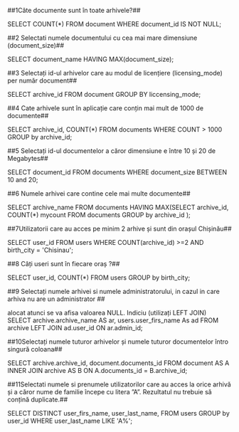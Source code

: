 ##1Câte documente sunt în toate arhivele?##

SELECT COUNT(*)
FROM document
WHERE document_id IS NOT NULL;

##2 Selectati numele documentului cu cea mai mare dimensiune (document_size)##

SELECT document_name
HAVING MAX(document_size);

##3 Selectați id-ul arhivelor care au modul de licențiere (licensing_mode) per număr document##

SELECT archive_id
FROM document
GROUP BY liccensing_mode;

##4 Cate arhivele sunt în aplicație care conțin mai mult de 1000 de documente##

SELECT archive_id, COUNT(*)
FROM documents
WHERE COUNT > 1000
GROUP by archive_id;

##5 Selectați id-ul documentelor a căror dimensiune e între 10 și 20 de Megabytes##

SELECT document_id
FROM documents
WHERE document_size BETWEEN  10 and 20;

##6 Numele arhivei care contine cele mai multe documente##

SELECT archive_name
FROM documents HAVING MAX(SELECT archive_id, COUNT(*) mycount 
FROM documents
GROUP by archive_id );

##7Utilizatorii care au acces pe minim 2 arhive și sunt din orașul Chișinău##

SELECT user_id
FROM users
WHERE COUNT(archive_id) >=2 AND birth_city = 'Chisinau';

##8 Câți useri sunt în fiecare oraș ?##

SELECT user_id, COUNT(*)
FROM users
GROUP by birth_city;

##9 Selectați numele arhivei si numele administratorului, in cazul in care arhiva nu are un administrator ##

alocat atunci se va afisa valoarea NULL. Indiciu (utilizați LEFT JOIN)
SELECT archive.archive_name AS ar, users.user_firs_name As ad
FROM archive 
LEFT JOIN ad.user_id ON ar.admin_id;

##10Selectați numele tuturor arhivelor și numele tuturor documentelor întro singură coloana##

SELECT archive.archive_id, document.documents_id
FROM document AS A INNER JOIN archive AS B ON A.documents_id = B.archive_id;

##11Selectati numele si prenumele utilizatorilor care au acces la orice arhivă și a căror nume de familie începe cu litera ”A”. Rezultatul nu trebuie să conțină duplicate.##

SELECT DISTINCT user_firs_name, user_last_name,
FROM users
GROUP by user_id
WHERE user_last_name LIKE 'A%';